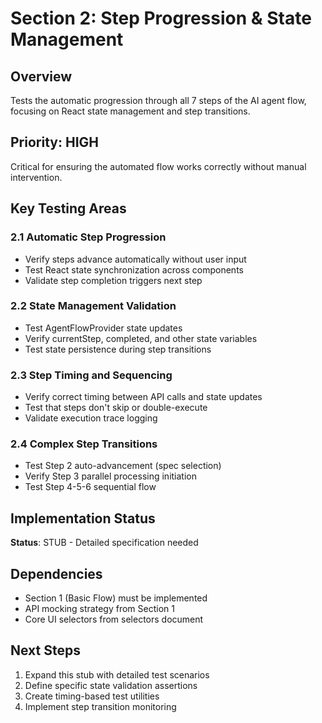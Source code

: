 # Section 2: Step Progression & State Management

## Overview
Tests the automatic progression through all 7 steps of the AI agent flow, focusing on React state management and step transitions.

## Priority: HIGH
Critical for ensuring the automated flow works correctly without manual intervention.

## Key Testing Areas

### 2.1 Automatic Step Progression
- Verify steps advance automatically without user input
- Test React state synchronization across components
- Validate step completion triggers next step

### 2.2 State Management Validation
- Test AgentFlowProvider state updates
- Verify currentStep, completed, and other state variables
- Test state persistence during step transitions

### 2.3 Step Timing and Sequencing
- Verify correct timing between API calls and state updates
- Test that steps don't skip or double-execute
- Validate execution trace logging

### 2.4 Complex Step Transitions
- Test Step 2 auto-advancement (spec selection)
- Verify Step 3 parallel processing initiation
- Test Step 4-5-6 sequential flow

## Implementation Status
**Status**: STUB - Detailed specification needed

## Dependencies
- Section 1 (Basic Flow) must be implemented
- API mocking strategy from Section 1
- Core UI selectors from selectors document

## Next Steps
1. Expand this stub with detailed test scenarios
2. Define specific state validation assertions
3. Create timing-based test utilities
4. Implement step transition monitoring
